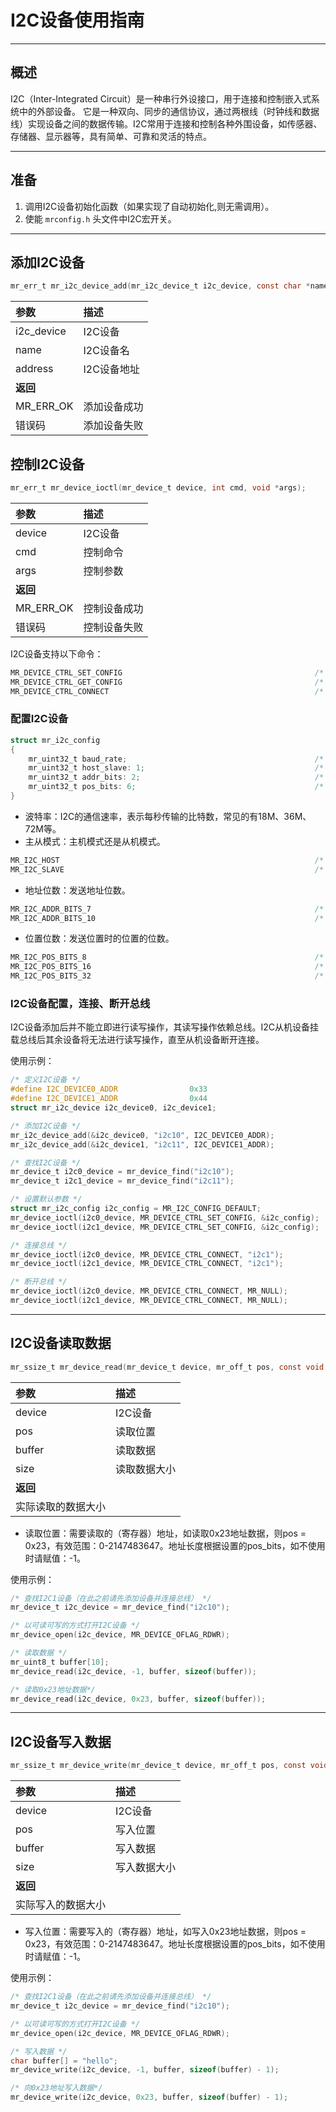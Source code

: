 # I2C设备使用指南

----------

## 概述

I2C（Inter-Integrated Circuit）是一种串行外设接口，用于连接和控制嵌入式系统中的外部设备。
它是一种双向、同步的通信协议，通过两根线（时钟线和数据线）实现设备之间的数据传输。I2C常用于连接和控制各种外围设备，如传感器、存储器、显示器等，具有简单、可靠和灵活的特点。

----------

## 准备

1. 调用I2C设备初始化函数（如果实现了自动初始化,则无需调用）。
2. 使能 `mrconfig.h` 头文件中I2C宏开关。

----------

## 添加I2C设备

```c
mr_err_t mr_i2c_device_add(mr_i2c_device_t i2c_device, const char *name, mr_uint32_t address);
```

| 参数         | 描述       |
|:-----------|:---------|
| i2c_device | I2C设备    |
| name       | I2C设备名   |
| address    | I2C设备地址  |
| **返回**     |          |
| MR_ERR_OK  | 添加设备成功   |
| 错误码        | 添加设备失败   |

## 控制I2C设备

```c
mr_err_t mr_device_ioctl(mr_device_t device, int cmd, void *args);
```

| 参数        | 描述      |
|:----------|:--------|
| device    | I2C设备   |
| cmd       | 控制命令    |
| args      | 控制参数    |
| **返回**    |         |
| MR_ERR_OK | 控制设备成功  |
| 错误码       | 控制设备失败  |

I2C设备支持以下命令：

```c
MR_DEVICE_CTRL_SET_CONFIG                                           /* 设置参数 */
MR_DEVICE_CTRL_GET_CONFIG                                           /* 获取参数 */
MR_DEVICE_CTRL_CONNECT                                              /* 连接总线 */
```

### 配置I2C设备

```c
struct mr_i2c_config
{
    mr_uint32_t baud_rate;                                          /* 波特率 */
    mr_uint32_t host_slave: 1;                                      /* 主从模式 */
    mr_uint32_t addr_bits: 2;                                       /* 地址位数 */
    mr_uint32_t pos_bits: 6;                                        /* 位置位数 */
}
```

- 波特率：I2C的通信速率，表示每秒传输的比特数，常见的有18M、36M、72M等。
- 主从模式：主机模式还是从机模式。

```c
MR_I2C_HOST                                                         /* 主机模式 */
MR_I2C_SLAVE                                                        /* 从机模式 */
```

- 地址位数：发送地址位数。

```c
MR_I2C_ADDR_BITS_7                                                  /* 7位地址 */
MR_I2C_ADDR_BITS_10                                                 /* 10位地址 */
```

- 位置位数：发送位置时的位置的位数。

```c
MR_I2C_POS_BITS_8                                                   /* 8位位置 */
MR_I2C_POS_BITS_16                                                  /* 16位位置 */
MR_I2C_POS_BITS_32                                                  /* 32位位置 */
```

### I2C设备配置，连接、断开总线

I2C设备添加后并不能立即进行读写操作，其读写操作依赖总线。I2C从机设备挂载总线后其余设备将无法进行读写操作，直至从机设备断开连接。

使用示例：

```c
/* 定义I2C设备 */
#define I2C_DEVICE0_ADDR                0x33
#define I2C_DEVICE1_ADDR                0x44
struct mr_i2c_device i2c_device0, i2c_device1;

/* 添加I2C设备 */
mr_i2c_device_add(&i2c_device0, "i2c10", I2C_DEVICE0_ADDR);
mr_i2c_device_add(&i2c_device1, "i2c11", I2C_DEVICE1_ADDR);

/* 查找I2C设备 */
mr_device_t i2c0_device = mr_device_find("i2c10");
mr_device_t i2c1_device = mr_device_find("i2c11");

/* 设置默认参数 */
struct mr_i2c_config i2c_config = MR_I2C_CONFIG_DEFAULT;
mr_device_ioctl(i2c0_device, MR_DEVICE_CTRL_SET_CONFIG, &i2c_config);
mr_device_ioctl(i2c1_device, MR_DEVICE_CTRL_SET_CONFIG, &i2c_config);

/* 连接总线 */
mr_device_ioctl(i2c0_device, MR_DEVICE_CTRL_CONNECT, "i2c1");
mr_device_ioctl(i2c1_device, MR_DEVICE_CTRL_CONNECT, "i2c1");

/* 断开总线 */
mr_device_ioctl(i2c0_device, MR_DEVICE_CTRL_CONNECT, MR_NULL);
mr_device_ioctl(i2c1_device, MR_DEVICE_CTRL_CONNECT, MR_NULL);
```

----------

## I2C设备读取数据

```c
mr_ssize_t mr_device_read(mr_device_t device, mr_off_t pos, const void *buffer, mr_size_t size);
```

| 参数          | 描述     |
|:------------|:-------|
| device      | I2C设备  |
| pos         | 读取位置   |
| buffer      | 读取数据   |
| size        | 读取数据大小 |
| **返回**      |        |
| 实际读取的数据大小   |        |

- 读取位置：需要读取的（寄存器）地址，如读取0x23地址数据，则pos = 0x23，有效范围：0-2147483647。地址长度根据设置的pos_bits，如不使用时请赋值：-1。

使用示例：

```c
/* 查找I2C1设备（在此之前请先添加设备并连接总线） */
mr_device_t i2c_device = mr_device_find("i2c10");

/* 以可读可写的方式打开I2C设备 */
mr_device_open(i2c_device, MR_DEVICE_OFLAG_RDWR);

/* 读取数据 */
mr_uint8_t buffer[10];
mr_device_read(i2c_device, -1, buffer, sizeof(buffer));

/* 读取0x23地址数据*/
mr_device_read(i2c_device, 0x23, buffer, sizeof(buffer));
```

----------

## I2C设备写入数据

```c
mr_ssize_t mr_device_write(mr_device_t device, mr_off_t pos, const void *buffer, mr_size_t size);
```

| 参数          | 描述     |
|:------------|:-------|
| device      | I2C设备  |
| pos         | 写入位置   |
| buffer      | 写入数据   |
| size        | 写入数据大小 |
| **返回**      |        |
| 实际写入的数据大小   |        |

- 写入位置：需要写入的（寄存器）地址，如写入0x23地址数据，则pos = 0x23，有效范围：0-2147483647。地址长度根据设置的pos_bits，如不使用时请赋值：-1。

使用示例：

```c
/* 查找I2C1设备（在此之前请先添加设备并连接总线） */
mr_device_t i2c_device = mr_device_find("i2c10");

/* 以可读可写的方式打开I2C设备 */
mr_device_open(i2c_device, MR_DEVICE_OFLAG_RDWR);

/* 写入数据 */
char buffer[] = "hello";
mr_device_write(i2c_device, -1, buffer, sizeof(buffer) - 1);

/* 向0x23地址写入数据*/
mr_device_write(i2c_device, 0x23, buffer, sizeof(buffer) - 1);
```
